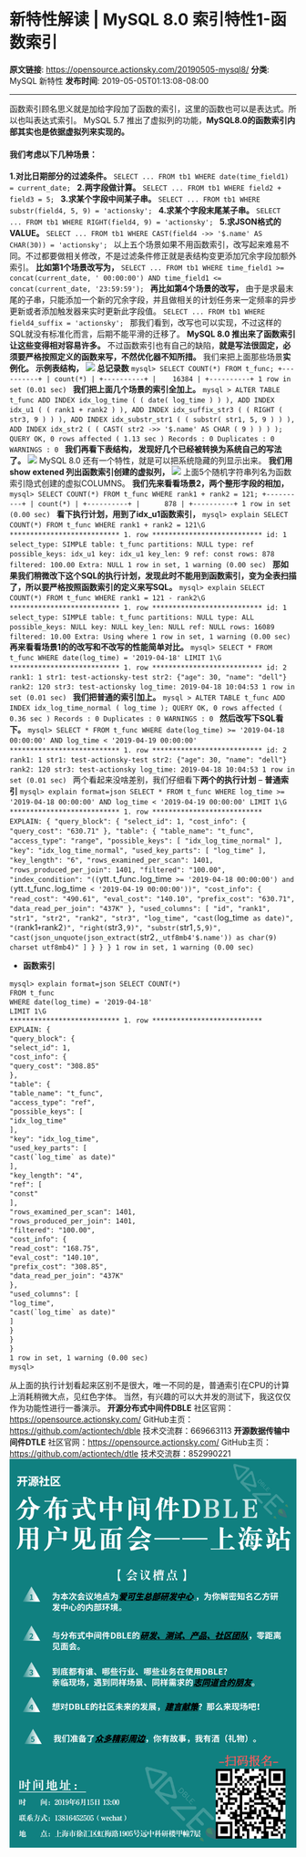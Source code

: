 # 新特性解读 | MySQL 8.0 索引特性1-函数索引

**原文链接**: https://opensource.actionsky.com/20190505-mysql8/
**分类**: MySQL 新特性
**发布时间**: 2019-05-05T01:13:08-08:00

---

函数索引顾名思义就是加给字段加了函数的索引，这里的函数也可以是表达式。所以也叫表达式索引。
MySQL 5.7 推出了虚拟列的功能，**MySQL8.0的函数索引内部其实也是依据虚拟列来实现的。**
#### 我们考虑以下几种场景：
**1.对比日期部分的过滤条件。**
`SELECT ...
FROM tb1
WHERE date(time_field1) = current_date;
`
**2.两字段做计算。**
`SELECT ...
FROM tb1
WHERE field2 + field3 = 5;
`
**3.求某个字段中间某子串。**
`SELECT ...
FROM tb1
WHERE substr(field4, 5, 9) = 'actionsky';
`
**4.求某个字段末尾某子串。**
`SELECT ...
FROM tb1
WHERE RIGHT(field4, 9) = 'actionsky';
`
**5.求JSON格式的VALUE。**
`SELECT ...
FROM tb1
WHERE CAST(field4 ->> '$.name' AS CHAR(30)) = 'actionsky';
`
以上五个场景如果不用函数索引，改写起来难易不同。不过都要做相关修改，不是过滤条件修正就是表结构变更添加冗余字段加额外索引。
**比如第1个场景改写为，**
`SELECT ...
FROM tb1
WHERE time_field1 >= concat(current_date, ' 00:00:00')
AND time_field1 <= concat(current_date, '23:59:59');
`
**再比如第4个场景的改写，**
由于是求最末尾的子串，只能添加一个新的冗余字段，并且做相关的计划任务来一定频率的异步更新或者添加触发器来实时更新此字段值。
`SELECT ...
FROM tb1
WHERE field4_suffix = 'actionsky';
`
那我们看到，改写也可以实现，不过这样的SQL就没有标准化而言，后期不能平滑的迁移了。
**MySQL 8.0 推出来了函数索引让这些变得相对容易许多。**
不过函数索引也有自己的缺陷，**就是写法很固定，必须要严格按照定义的函数来写，不然优化器不知所措。**
我们来把上面那些场景**实例化。**
**示例表结构，**
![](https://opensource.actionsky.com/wp-content/uploads/2019/05/实例表-1-300x102.png)
**总记录数**
`mysql> SELECT COUNT(*)
FROM t_func;
+----------+
| count(*) |
+----------+
|    16384 |
+----------+
1 row in set (0.01 sec)
`
**我们把上面几个场景的索引全加上。**
`mysql > ALTER TABLE t_func ADD INDEX idx_log_time ( ( date( log_time ) ) ),
ADD INDEX idx_u1 ( ( rank1 + rank2 ) ),
ADD INDEX idx_suffix_str3 ( ( RIGHT ( str3, 9 ) ) ),
ADD INDEX idx_substr_str1 ( ( substr( str1, 5, 9 ) ) ),
ADD INDEX idx_str2 ( ( CAST( str2 ->> '$.name' AS CHAR ( 9 ) ) ) );
QUERY OK,
0 rows affected ( 1.13 sec ) Records : 0 Duplicates : 0 WARNINGS : 0
`
**我们再看下表结构， 发现好几个已经被转换为系统自己的写法了。**
![](https://opensource.actionsky.com/wp-content/uploads/2019/05/几个-300x93.png)
MySQL 8.0 还有一个特性，就是可以把系统隐藏的列显示出来。
**我们用show extened 列出函数索引创建的虚拟列，**
![](https://opensource.actionsky.com/wp-content/uploads/2019/05/虚拟-300x118.png)
上面5个随机字符串列名为函数索引隐式创建的虚拟COLUMNS。
**我们先来看看场景2，两个整形字段的相加，**
`mysql> SELECT COUNT(*)
FROM t_func
WHERE rank1 + rank2 = 121;
+----------+
| count(*) |
+----------+
|      878 |
+----------+
1 row in set (0.00 sec)
`
**看下执行计划，用到了idx_u1函数索引，**
`mysql> explain SELECT COUNT(*)
FROM t_func
WHERE rank1 + rank2 = 121\G
*************************** 1. row ***************************
id: 1
select_type: SIMPLE
table: t_func
partitions: NULL
type: ref
possible_keys: idx_u1
key: idx_u1
key_len: 9
ref: const
rows: 878
filtered: 100.00
Extra: NULL
1 row in set, 1 warning (0.00 sec)
`
**那如果我们稍微改下这个SQL的执行计划，发现此时不能用到函数索引，变为全表扫描了，所以要严格按照函数索引的定义来写SQL。**
`mysql> explain SELECT COUNT(*)
FROM t_func
WHERE rank1 = 121 - rank2\G
*************************** 1. row ***************************
id: 1
select_type: SIMPLE
table: t_func
partitions: NULL
type: ALL
possible_keys: NULL
key: NULL
key_len: NULL
ref: NULL
rows: 16089
filtered: 10.00
Extra: Using where
1 row in set, 1 warning (0.00 sec)
`
**再来看看场景1的的改写和不改写的性能简单对比。**
`mysql> SELECT *
FROM t_func
WHERE date(log_time) = '2019-04-18'
LIMIT 1\G
*************************** 1. row ***************************
id: 2
rank1: 1
str1: test-actionsky-test
str2: {"age": 30, "name": "dell"}
rank2: 120
str3: test-actionsky
log_time: 2019-04-18 10:04:53
1 row in set (0.01 sec)
`
**我们把普通的索引加上。**
`mysql > ALTER TABLE t_func ADD INDEX idx_log_time_normal ( log_time );
QUERY OK,
0 rows affected ( 0.36 sec ) Records : 0 Duplicates : 0 WARNINGS : 0
`
**然后改写下SQL看下。**
`mysql> SELECT *
FROM t_func
WHERE date(log_time) >= '2019-04-18 00:00:00'
AND log_time < '2019-04-19 00:00:00'
*************************** 1. row ***************************
id: 2
rank1: 1
str1: test-actionsky-test
str2: {"age": 30, "name": "dell"}
rank2: 120
str3: test-actionsky
log_time: 2019-04-18 10:04:53
1 row in set (0.01 sec)
`
两个看起来没啥差别，我们仔细看下**两个的执行计划**
&#8211; **普通索引**
`mysql> explain format=json SELECT *
FROM t_func
WHERE log_time >= '2019-04-18 00:00:00'
AND log_time < '2019-04-19 00:00:00'
LIMIT 1\G
*************************** 1. row ***************************
EXPLAIN: {
"query_block": {
"select_id": 1,
"cost_info": {
"query_cost": "630.71"
},
"table": {
"table_name": "t_func",
"access_type": "range",
"possible_keys": [
"idx_log_time_normal"
],
"key": "idx_log_time_normal",
"used_key_parts": [
"log_time"
],
"key_length": "6",
"rows_examined_per_scan": 1401,
"rows_produced_per_join": 1401,
"filtered": "100.00",
"index_condition": "((`ytt`.`t_func`.`log_time` >= '2019-04-18 00:00:00') and (`ytt`.`t_func`.`log_time` < '2019-04-19 00:00:00'))",
"cost_info": {
"read_cost": "490.61",
"eval_cost": "140.10",
"prefix_cost": "630.71",
"data_read_per_join": "437K"
},
"used_columns": [
"id",
"rank1",
"str1",
"str2",
"rank2",
"str3",
"log_time",
"cast(`log_time` as date)",
"(`rank1` + `rank2`)",
"right(`str3`,9)",
"substr(`str1`,5,9)",
"cast(json_unquote(json_extract(`str2`,_utf8mb4'$.name')) as char(9) charset utf8mb4)"
]
}
}
}
1 row in set, 1 warning (0.00 sec)
`
- **函数索引**
```
mysql> explain format=json SELECT COUNT(*)
FROM t_func
WHERE date(log_time) = '2019-04-18'
LIMIT 1\G
*************************** 1. row ***************************
EXPLAIN: {
"query_block": {
"select_id": 1,
"cost_info": {
"query_cost": "308.85"
},
"table": {
"table_name": "t_func",
"access_type": "ref",
"possible_keys": [
"idx_log_time"
],
"key": "idx_log_time",
"used_key_parts": [
"cast(`log_time` as date)"
],
"key_length": "4",
"ref": [
"const"
],
"rows_examined_per_scan": 1401,
"rows_produced_per_join": 1401,
"filtered": "100.00",
"cost_info": {
"read_cost": "168.75",
"eval_cost": "140.10",
"prefix_cost": "308.85",
"data_read_per_join": "437K"
},
"used_columns": [
"log_time",
"cast(`log_time` as date)"
]
}
}
}
1 row in set, 1 warning (0.00 sec)
mysql>
```
从上面的执行计划看起来区别不是很大，唯一不同的是，普通索引在CPU的计算上消耗稍微大点，见红色字体。
当然，有兴趣的可以大并发的测试下，我这仅仅作为功能性进行一番演示。
**开源分布式中间件DBLE**
社区官网：https://opensource.actionsky.com/
GitHub主页：https://github.com/actiontech/dble
技术交流群：669663113
**开源数据传输中间件DTLE**
社区官网：https://opensource.actionsky.com/
GitHub主页：https://github.com/actiontech/dtle
技术交流群：852990221
[![](.img/8c14039b.png)](https://i.loli.net/2019/05/05/5ccea5f158eb0.png)
